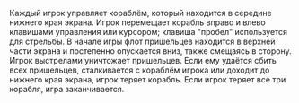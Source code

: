 Каждый игрок управляет кораблём, который находится в середине нижнего края экрана. Игрок перемещает корабль вправо и 
влево клавишами управления или курсором; клавиша "пробел" используется для стрельбы. В начале игры флот пришельцев 
находится в верхней части экрана и постепенно опускается вниз, также смещаясь в сторону. Игрок выстрелами уничтожает 
пришельцев. Если ему удаётся сбить всех пришельцев, сталкивается с кораблём игрока или доходит до нижнего края экрана,
игрок теряет корабль. Если игрок теряет все три корабля, игра заканчивается.